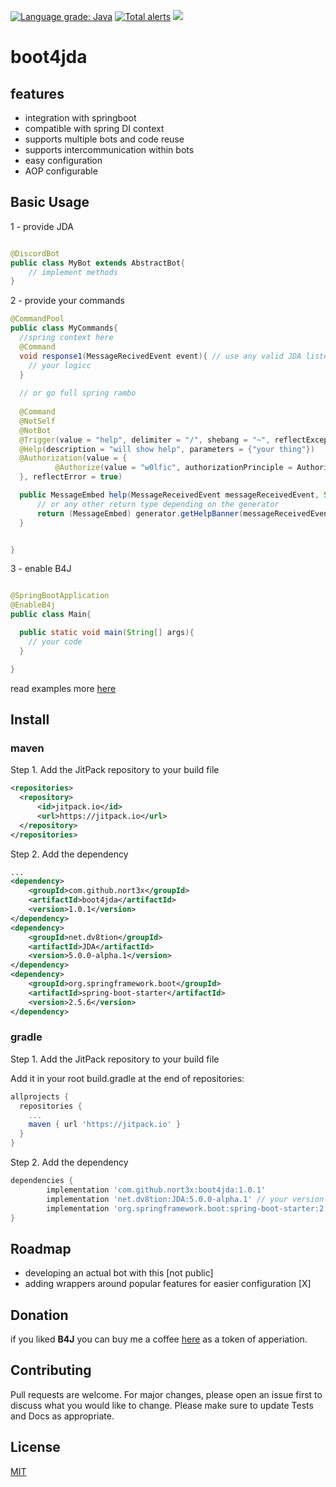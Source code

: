 [![Language grade: Java](https://img.shields.io/lgtm/grade/java/g/nort3x/boot4JDA.svg?logo=lgtm&logoWidth=18)](https://lgtm.com/projects/g/nort3x/boot4JDA/context:java)
[![Total alerts](https://img.shields.io/lgtm/alerts/g/nort3x/boot4JDA.svg?logo=lgtm&logoWidth=18)](https://lgtm.com/projects/g/nort3x/boot4JDA/alerts/)
[![](https://jitpack.io/v/nort3x/boot4jda.svg)](https://jitpack.io/#nort3x/boot4jda)
# boot4jda

## features
+ integration with springboot
+ compatible with spring DI context
+ supports multiple bots and code reuse
+ supports intercommunication within bots
+ easy configuration
+ AOP configurable


## Basic Usage

1 - provide JDA
```java

@DiscordBot
public class MyBot extends AbstractBot{
    // implement methods
}
```

2 - provide your commands
```java
@CommandPool
public class MyCommands{ 
  //spring context here
  @Command
  void response1(MessageRecivedEvent event){ // use any valid JDA listener method signature here
    // your logicc
  }
  
  // or go full spring rambo
  
  @Command
  @NotSelf
  @NotBot
  @Trigger(value = "help", delimiter = "/", shebang = "~", reflectExceptionMessages = false)
  @Help(description = "will show help", parameters = {"your thing"})
  @Authorization(value = {
          @Authorize(value = "w0lfic", authorizationPrinciple = AuthorizationPrinciple.USER, authorizationDetailType = AuthorizationDetailType.BY_NAME)
  }, reflectError = true)

  public MessageEmbed help(MessageReceivedEvent messageReceivedEvent, String yourThing) {
      // or any other return type depending on the generator
      return (MessageEmbed) generator.getHelpBanner(messageReceivedEvent);
  }


}
```

3 - enable B4J 

```java

@SpringBootApplication
@EnableB4j
public class Main{

  public static void main(String[] args){
    // your code
  }

}
```

read examples more [here](https://github.com/nort3x/boot4JDA/tree/master/example)

## Install


### maven

Step 1. Add the JitPack repository to your build file
```xml
<repositories>
  <repository>
      <id>jitpack.io</id>
      <url>https://jitpack.io</url>
  </repository>
</repositories>
```
Step 2. Add the dependency
```xml
...
<dependency>
    <groupId>com.github.nort3x</groupId>
    <artifactId>boot4jda</artifactId>
    <version>1.0.1</version>
</dependency>
<dependency>
    <groupId>net.dv8tion</groupId>
    <artifactId>JDA</artifactId>
    <version>5.0.0-alpha.1</version>
</dependency>
<dependency>
    <groupId>org.springframework.boot</groupId>
    <artifactId>spring-boot-starter</artifactId>
    <version>2.5.6</version>
</dependency>
```


### gradle

Step 1. Add the JitPack repository to your build file

Add it in your root build.gradle at the end of repositories:
```gradle
allprojects {
  repositories {
    ...
    maven { url 'https://jitpack.io' }
  }
}
```
Step 2. Add the dependency
```gradle
dependencies {
        implementation 'com.github.nort3x:boot4jda:1.0.1'
        implementation 'net.dv8tion:JDA:5.0.0-alpha.1' // your version
        implementation 'org.springframework.boot:spring-boot-starter:2.5.6' // your version
}
```



## Roadmap
+ developing an actual bot with this [not public]
+ adding wrappers around popular features for easier configuration [X]

## Donation
if you liked **B4J** you can buy me a coffee [here](https://github.com/nort3x/nort3x/tree/main/donate) as a token of apperiation.

## Contributing
Pull requests are welcome. For major changes, please open an issue first to discuss what you would like to change.
Please make sure to update Tests and Docs as appropriate.

## License
[MIT](https://choosealicense.com/licenses/mit/)
